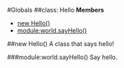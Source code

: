 #Globals
<a name="module_world"></a>
##class: Hello
**Members**

* [new Hello()](#module_world)
* [module:world.sayHello()](#module_world#sayHello)

<a name="module_world"></a>
##new Hello()
A class that says hello!

<a name="module_world#sayHello"></a>
###module:world.sayHello()
Say hello.

